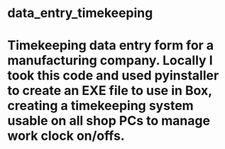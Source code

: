 # data_entry_timekeeping
# Timekeeping data entry form for a manufacturing company. Locally I took this code and used pyinstaller to create an EXE file to use in Box, creating a timekeeping system usable on all shop PCs to manage work clock on/offs.
